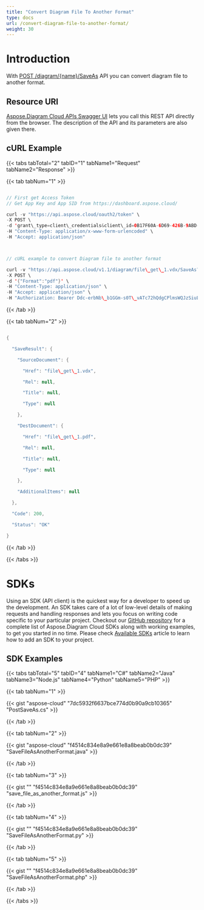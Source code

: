```yaml
---
title: "Convert Diagram File To Another Format"
type: docs
url: /convert-diagram-file-to-another-format/
weight: 30
---
```


# **Introduction**
With [POST /diagram/{name}/SaveAs](https://apireference.aspose.cloud/diagram/#!/DiagramFile/DiagramFile_PutUpload) API you can convert diagram file to another format.
## **Resource URI**
[Aspose.Diagram Cloud APIs Swagger UI](https://apireference.aspose.cloud/diagram/) lets you call this REST API directly from the browser. The description of the API and its parameters are also given there. 
## **cURL Example**
{{< tabs tabTotal="2" tabID="1" tabName1="Request" tabName2="Response" >}}

{{< tab tabNum="1" >}}

```java

// First get Access Token
// Get App Key and App SID from https://dashboard.aspose.cloud/

curl -v "https://api.aspose.cloud/oauth2/token" \
-X POST \
-d 'grant\_type=client\_credentials&client\_id=0B17F60A-6D69-426B-9ABD-79F35A6E9F7B&client\_secret=53b8b19adffa41a3e87dbbd8858977ae' \
-H "Content-Type: application/x-www-form-urlencoded" \
-H "Accept: application/json"



// cURL example to convert Diagram file to another format

curl -v "https://api.aspose.cloud/v1.1/diagram/file\_get\_1.vdx/SaveAs?IsOverwrite=true&newfilename=file\_get\_1.pdf" \
-X POST \
-d '{"Format":"pdf"}' \
-H "Content-Type: application/json" \
-H "Accept: application/json" \
-H "Authorization: Bearer Ddc-erbNb\_b1GGm-s0T\_vATc72hQdgCPlmsWQJzSiuLWiYYLa1aIZQC2p64xDV5rjdVCYaR-4PIy\_Djgvc2mqlN6uu13O90fvu66TKKAPWLJi-50D0WxpZr1l-7en2VkkDUnMgkMphdmGGN3IWRgc22XxMXab72oh0njvfDVoAskGjbFDrl3jxDBYnGDbfqGF5\_YHnliYJ2gq40uc2\_rVgoDNJoGz6PMs2bNDm2zuUXTD7Hy07qxE5nWxNkaYNMY3RxuDXvLrQommIB9Nboyt8v40G5yJ0nDCFUKgsmM6BhEGe9afDFLd3vQQTRqfWYlWSsi8kfhKW5pCqNqaHe\_NJkzkmhYdqFxrUJhaJrp5xEGUAh2eH8V3G\_sTaP0DxhMRQB7VSCIqyHsUgqPBVrHH5pujM-nEaPCPQK9gsiblvkPjXka"

```

{{< /tab >}}

{{< tab tabNum="2" >}}

```java

{

  "SaveResult": {

    "SourceDocument": {

      "Href": "file\_get\_1.vdx",

      "Rel": null,

      "Title": null,

      "Type": null

    },

    "DestDocument": {

      "Href": "file\_get\_1.pdf",

      "Rel": null,

      "Title": null,

      "Type": null

    },

    "AdditionalItems": null

  },

  "Code": 200,

  "Status": "OK"

}

```

{{< /tab >}}

{{< /tabs >}}
# **SDKs**
Using an SDK (API client) is the quickest way for a developer to speed up the development. An SDK takes care of a lot of low-level details of making requests and handling responses and lets you focus on writing code specific to your particular project. Checkout our [GitHub repository](https://github.com/aspose-diagram-cloud) for a complete list of Aspose.Diagram Cloud SDKs along with working examples, to get you started in no time. Please check [Available SDKs](/available-sdks/) article to learn how to add an SDK to your project.
## **SDK Examples**
{{< tabs tabTotal="5" tabID="4" tabName1="C#" tabName2="Java" tabName3="Node.js" tabName4="Python" tabName5="PHP" >}}

{{< tab tabNum="1" >}}

{{< gist "aspose-cloud" "7dc5932f6637bce774d0b90a9cb10365" "PostSaveAs.cs" >}}

{{< /tab >}}

{{< tab tabNum="2" >}}

{{< gist "aspose-cloud" "f4514c834e8a9e661e8a8beab0b0dc39" "SaveFileAsAnotherFormat.java" >}}

{{< /tab >}}

{{< tab tabNum="3" >}}



{{< gist "" "f4514c834e8a9e661e8a8beab0b0dc39" "save\_file\_as\_another\_format.js" >}}

{{< /tab >}}

{{< tab tabNum="4" >}}

{{< gist "" "f4514c834e8a9e661e8a8beab0b0dc39" "SaveFileAsAnotherFormat.py" >}}

{{< /tab >}}

{{< tab tabNum="5" >}}

{{< gist "" "f4514c834e8a9e661e8a8beab0b0dc39" "SaveFileAsAnotherFormat.php" >}}

{{< /tab >}}

{{< /tabs >}}



